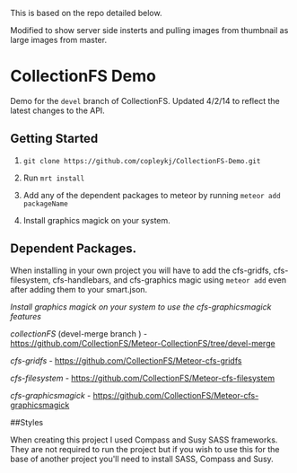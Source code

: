 This is based on the repo detailed below.

Modified to show server side insterts and pulling images from thumbnail as large images from master.


# CollectionFS Demo

Demo for the `devel` branch of CollectionFS. Updated 4/2/14 to reflect the latest changes to the API.

## Getting Started

1. `git clone https://github.com/copleykj/CollectionFS-Demo.git`

2. Run `mrt install`

3. Add any of the dependent packages to meteor by running `meteor add packageName`

4. Install graphics magick on your system.


## Dependent Packages.

When installing in your own project you will have to add the cfs-gridfs, cfs-filesystem, cfs-handlebars, and cfs-graphics magic using `meteor add` even after adding them to your smart.json.

*Install graphics magick on your system to use the cfs-graphicsmagick features*

*collectionFS* (devel-merge branch ) - https://github.com/CollectionFS/Meteor-CollectionFS/tree/devel-merge

*cfs-gridfs* - https://github.com/CollectionFS/Meteor-cfs-gridfs

*cfs-filesystem* - https://github.com/CollectionFS/Meteor-cfs-filesystem

*cfs-graphicsmagick* - https://github.com/CollectionFS/Meteor-cfs-graphicsmagick

##Styles

When creating this project I used Compass and Susy SASS frameworks. They are not required to run the project but if you wish to use this for the base of another project you'll need to install SASS, Compass and Susy.
